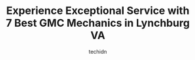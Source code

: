 ---
layout: ampstory
image: https://images.unsplash.com/photo-1572017932228-99087d0489c2?ixlib=rb-4.0.3&ixid=MnwxMjA3fDB8MHxwaG90by1wYWdlfHx8fGVufDB8fHx8&auto=format&fit=crop&w=640&h=853&q=80
author: techidn
featured: false
description: Entrust your vehicle to the 7 best GMC Mechanic in Lynchburg VA, USA and experience the difference they can make. With their extensive knowledge, state-of-the-art facilities, and commitment 
title: Experience Exceptional Service with 7 Best GMC Mechanics in Lynchburg VA
cover:
   title: Experience Exceptional Service with 7 Best GMC Mechanics in Lynchburg VA
   subtitle: Rickpate
   background: https://images.unsplash.com/photo-1572017932228-99087d0489c2?ixlib=rb-4.0.3&ixid=MnwxMjA3fDB8MHxwaG90by1wYWdlfHx8fGVufDB8fHx8&auto=format&fit=crop&w=640&h=853&q=80

pages: 
 - layout: thirds
   top: <h1>#1 Endurance Auto Repair and Tire</h1>
   bottom: "<p>Although their prices are a slightly higher than other places in town, they have a high level of professionalism. My car had a coolant leak a few months ago, which they d</p>"
   background: https://www.knot35.com/toplist/wp-content/uploads/2023/06/best-gmc-mechanic-1-in-lynchburg-va-1685840121.jpeg
   backgroundblur: true
 - layout: thirds
   top: <h1>#2 Larrys Tire & Auto Repair</h1>
   bottom: "<p>1070 Woodberry Square Pl, Lynchburg, VA 24502, United States</p>"
   background: https://www.knot35.com/toplist/wp-content/uploads/2023/06/best-gmc-mechanic-2-in-lynchburg-va-1685840122.jpeg
   cta:
      link: https://www.knot35.com/toplist/experience-exceptional-service-with-7-best-gmc-mechanics-in-lynchburg-va/
      text: Experience Exceptional Service with 7 Best GMC Mechanics in Lynchburg VA
 - layout: thirds
   top: <h1>#3 Timbrook Automotive Inc</h1>
   bottom: "<p>1505 Waterlick Rd, Lynchburg, VA 24501, United States</p>"
   background: https://www.knot35.com/toplist/wp-content/uploads/2023/06/best-gmc-mechanic-3-in-lynchburg-va-1685840122.jpeg
   cta:
      link: https://www.knot35.com/toplist/experience-exceptional-service-with-7-best-gmc-mechanics-in-lynchburg-va/
      text: Experience Exceptional Service with 7 Best GMC Mechanics in Lynchburg VA
 - layout: thirds
   top: <h1>#4 Expert Auto Repair</h1>
   bottom: "<p>2014 12th St, Lynchburg, VA 24501, United States</p>"
   background: https://images.unsplash.com/photo-1496096265110-f83ad7f96608?ixlib=rb-4.0.3&ixid=MnwxMjA3fDB8MHxwaG90by1wYWdlfHx8fGVufDB8fHx8&auto=format&fit=crop&w=640&h=853&q=80
   cta:
      link: https://www.knot35.com/toplist/experience-exceptional-service-with-7-best-gmc-mechanics-in-lynchburg-va/
      text: Experience Exceptional Service with 7 Best GMC Mechanics in Lynchburg VA
 - layout: thirds
   top: <h1>#5 J.F.Deacon Garage, Inc.</h1>
   bottom: "<p>4927 Tyreeanna Rd, Lynchburg, VA 24504, United States</p>"
   background: https://images.unsplash.com/photo-1608501821300-4f99e58bba77?ixlib=rb-4.0.3&ixid=MnwxMjA3fDB8MHxwaG90by1wYWdlfHx8fGVufDB8fHx8&auto=format&fit=crop&w=640&h=853&q=80
   cta:
      link: https://www.knot35.com/toplist/experience-exceptional-service-with-7-best-gmc-mechanics-in-lynchburg-va/
      text: Experience Exceptional Service with 7 Best GMC Mechanics in Lynchburg VA
 - layout: thirds
   top: <h1>#6 Bells Automotive Services, Inc.</h1>
   bottom: "<p>945 Wiggington Rd, Lynchburg, VA 24502, United States</p>"
   background: https://images.unsplash.com/photo-1524169358666-79f22534bc6e?ixlib=rb-4.0.3&ixid=MnwxMjA3fDB8MHxwaG90by1wYWdlfHx8fGVufDB8fHx8&auto=format&fit=crop&w=640&h=853&q=80
   cta:
      link: https://www.knot35.com/toplist/experience-exceptional-service-with-7-best-gmc-mechanics-in-lynchburg-va/
      text: Experience Exceptional Service with 7 Best GMC Mechanics in Lynchburg VA
 - layout: thirds
   top: <h1>#7 Waterlick Garage & Tire</h1>
   bottom: "<p>422 Crowell Ln, Lynchburg, VA 24502, United States</p>"
   background: https://images.unsplash.com/photo-1509114397022-ed747cca3f65?ixlib=rb-4.0.3&ixid=MnwxMjA3fDB8MHxwaG90by1wYWdlfHx8fGVufDB8fHx8&auto=format&fit=crop&w=640&h=853&q=80
   cta:
      link: https://www.knot35.com/toplist/experience-exceptional-service-with-7-best-gmc-mechanics-in-lynchburg-va/
      text: Experience Exceptional Service with 7 Best GMC Mechanics in Lynchburg VA
 - layout: thirds
   middle: Continue reading...
   background: https://images.unsplash.com/photo-1547366785-564103df7e13?ixlib=rb-4.0.3&ixid=MnwxMjA3fDB8MHxwaG90by1wYWdlfHx8fGVufDB8fHx8&auto=format&fit=crop&w=640&h=853&q=80
   cta:
      link: https://www.knot35.com/toplist/experience-exceptional-service-with-7-best-gmc-mechanics-in-lynchburg-va/
      text: Experience Exceptional Service with 7 Best GMC Mechanics in Lynchburg VA
      
---